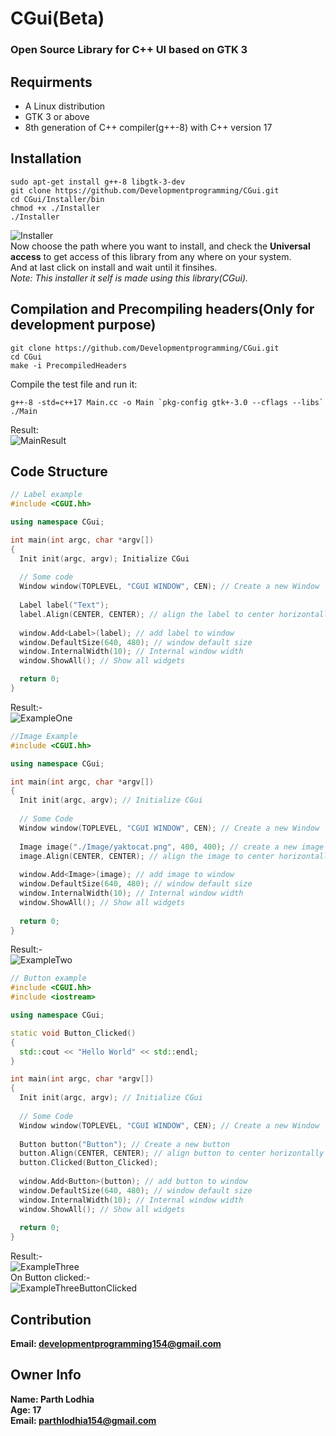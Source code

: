 # CGui(Beta)

### Open Source Library for C++ UI based on GTK 3

## Requirments
* A Linux distribution
* GTK 3 or above
* 8th generation of C++ compiler(g++-8) with C++ version 17

## Installation
```
sudo apt-get install g++-8 libgtk-3-dev
git clone https://github.com/Developmentprogramming/CGui.git
cd CGui/Installer/bin
chmod +x ./Installer
./Installer
```
![Installer](https://github.com/Developmentprogramming/CGui/blob/master/Examples/Installer.png)<br>
Now choose the path where you want to install, and check the **Universal access** to get access of this library from any where on your system.<br>
And at last click on install and wait until it finsihes.<br>
*Note: This installer it self is made using this library(CGui).*

## Compilation and Precompiling headers(Only for development purpose)
```
git clone https://github.com/Developmentprogramming/CGui.git
cd CGui
make -i PrecompiledHeaders
```
Compile the test file and run it: <br>
```
g++-8 -std=c++17 Main.cc -o Main `pkg-config gtk+-3.0 --cflags --libs`
./Main
```
Result:<br>
![MainResult](https://github.com/Developmentprogramming/CGui/blob/master/Examples/MainResult.png)

## Code Structure
```C++
// Label example
#include <CGUI.hh>

using namespace CGui;

int main(int argc, char *argv[])
{
  Init init(argc, argv); Initialize CGui
  
  // Some code
  Window window(TOPLEVEL, "CGUI WINDOW", CEN); // Create a new Window
  
  Label label("Text");
  label.Align(CENTER, CENTER); // align the label to center horizontally and vertically
  
  window.Add<Label>(label); // add label to window
  window.DefaultSize(640, 480); // window default size
  window.InternalWidth(10); // Internal window width
  window.ShowAll(); // Show all widgets

  return 0;
}
```
Result:-<br>
![ExampleOne](https://github.com/Developmentprogramming/CGui/blob/master/Examples/ExampleOne.png)

```C++
//Image Example
#include <CGUI.hh>

using namespace CGui;

int main(int argc, char *argv[])
{
  Init init(argc, argv); // Initialize CGui
  
  // Some Code
  Window window(TOPLEVEL, "CGUI WINDOW", CEN); // Create a new Window
  
  Image image("./Image/yaktocat.png", 400, 400); // create a new image at scale of 400X400
  image.Align(CENTER, CENTER); // align the image to center horizontally and vertically
  
  window.Add<Image>(image); // add image to window
  window.DefaultSize(640, 480); // window default size
  window.InternalWidth(10); // Internal window width
  window.ShowAll(); // Show all widgets 
  
  return 0;
}
```
Result:- <br>
![ExampleTwo](https://github.com/Developmentprogramming/CGui/blob/master/Examples/ExampleTwo.png)

```C++ 
// Button example
#include <CGUI.hh>
#include <iostream>

using namespace CGui;

static void Button_Clicked()
{
  std::cout << "Hello World" << std::endl;
}

int main(int argc, char *argv[])
{
  Init init(argc, argv); // Initialize CGui
  
  // Some Code
  Window window(TOPLEVEL, "CGUI WINDOW", CEN); // Create a new Window
  
  Button button("Button"); // Create a new button
  button.Align(CENTER, CENTER); // align button to center horizontally and vertically
  button.Clicked(Button_Clicked);
  
  window.Add<Button>(button); // add button to window
  window.DefaultSize(640, 480); // window default size
  window.InternalWidth(10); // Internal window width
  window.ShowAll(); // Show all widgets
  
  return 0;
}
```
Result:- <br>
![ExampleThree](https://github.com/Developmentprogramming/CGui/blob/master/Examples/ExampleThree.png)<br>
On Button clicked:- <br>
![ExampleThreeButtonClicked](https://github.com/Developmentprogramming/CGui/blob/master/Examples/ExampleThreeButtonClicked.png)

## Contribution
**Email: developmentprogramming154@gmail.com**

## Owner Info
**Name: Parth Lodhia** <br>
**Age: 17** <br>
**Email: parthlodhia154@gmail.com**
